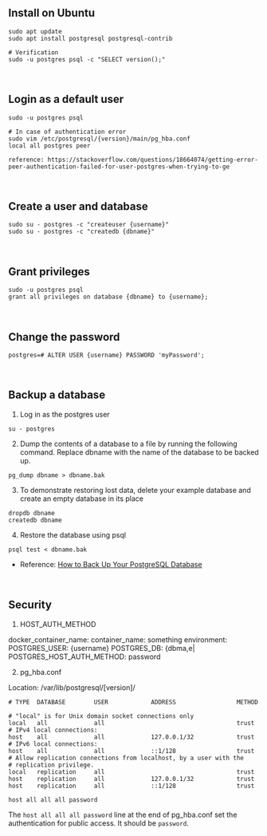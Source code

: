 ## Install on Ubuntu
```
sudo apt update
sudo apt install postgresql postgresql-contrib

# Verification
sudo -u postgres psql -c "SELECT version();"
```

<br/>

## Login as a default user
```
sudo -u postgres psql

# In case of authentication error
sudo vim /etc/postgresql/{version}/main/pg_hba.conf
local all postgres peer

reference: https://stackoverflow.com/questions/18664074/getting-error-peer-authentication-failed-for-user-postgres-when-trying-to-ge
```

<br/>



## Create a user and database
```
sudo su - postgres -c "createuser {username}"
sudo su - postgres -c "createdb {dbname}"
```

<br/>

## Grant privileges
```
sudo -u postgres psql
grant all privileges on database {dbname} to {username};
```

<br/>

## Change the password
```
postgres=# ALTER USER {username} PASSWORD 'myPassword';
```

<br/>

## Backup a database

1. Log in as the postgres user
```
su - postgres
```

2. Dump the contents of a database to a file by running the following command. Replace dbname with the name of the database to be backed up.
```
pg_dump dbname > dbname.bak
```

3. To demonstrate restoring lost data, delete your example database and create an empty database in its place
```
dropdb dbname
createdb dbname
```

4. Restore the database using psql
```
psql test < dbname.bak
```

- Reference: [How to Back Up Your PostgreSQL Database](https://www.linode.com/docs/databases/postgresql/how-to-back-up-your-postgresql-database/)

<br/>

## Security

1. HOST_AUTH_METHOD

docker_container_name:
  container_name: something
  environment:
    POSTGRES_USER: {username}
    POSTGRES_DB: {dbma,e|
    POSTGRES_HOST_AUTH_METHOD: password
    
2. pg_hba.conf

Location:  /var/lib/postgresql/[version]/

```
# TYPE  DATABASE        USER            ADDRESS                 METHOD

# "local" is for Unix domain socket connections only
local   all             all                                     trust
# IPv4 local connections:
host    all             all             127.0.0.1/32            trust
# IPv6 local connections:
host    all             all             ::1/128                 trust
# Allow replication connections from localhost, by a user with the
# replication privilege.
local   replication     all                                     trust
host    replication     all             127.0.0.1/32            trust
host    replication     all             ::1/128                 trust

host all all all password
```

The `host all all all password` line at the end of pg_hba.conf set the authentication for public access. It should be `password`.
